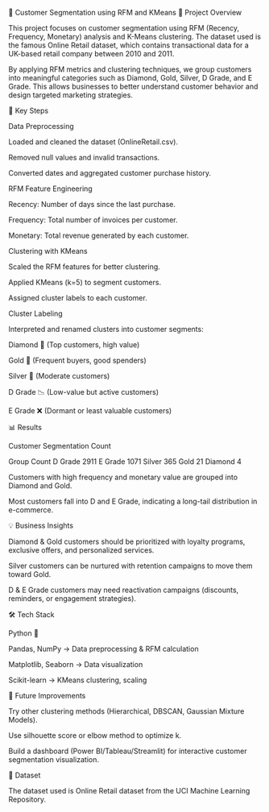 🛒 Customer Segmentation using RFM and KMeans
📌 Project Overview

This project focuses on customer segmentation using RFM (Recency, Frequency, Monetary) analysis and K-Means clustering. The dataset used is the famous Online Retail dataset, which contains transactional data for a UK-based retail company between 2010 and 2011.

By applying RFM metrics and clustering techniques, we group customers into meaningful categories such as Diamond, Gold, Silver, D Grade, and E Grade. This allows businesses to better understand customer behavior and design targeted marketing strategies.

🔑 Key Steps

Data Preprocessing

Loaded and cleaned the dataset (OnlineRetail.csv).

Removed null values and invalid transactions.

Converted dates and aggregated customer purchase history.

RFM Feature Engineering

Recency: Number of days since the last purchase.

Frequency: Total number of invoices per customer.

Monetary: Total revenue generated by each customer.

Clustering with KMeans

Scaled the RFM features for better clustering.

Applied KMeans (k=5) to segment customers.

Assigned cluster labels to each customer.

Cluster Labeling

Interpreted and renamed clusters into customer segments:

Diamond 💎 (Top customers, high value)

Gold 🥇 (Frequent buyers, good spenders)

Silver 🥈 (Moderate customers)

D Grade 📉 (Low-value but active customers)

E Grade ❌ (Dormant or least valuable customers)

📊 Results

Customer Segmentation Count

Group	Count
D Grade	2911
E Grade	1071
Silver	365
Gold	21
Diamond	4

Customers with high frequency and monetary value are grouped into Diamond and Gold.

Most customers fall into D and E Grade, indicating a long-tail distribution in e-commerce.

💡 Business Insights

Diamond & Gold customers should be prioritized with loyalty programs, exclusive offers, and personalized services.

Silver customers can be nurtured with retention campaigns to move them toward Gold.

D & E Grade customers may need reactivation campaigns (discounts, reminders, or engagement strategies).

🛠️ Tech Stack

Python 🐍

Pandas, NumPy → Data preprocessing & RFM calculation

Matplotlib, Seaborn → Data visualization

Scikit-learn → KMeans clustering, scaling

🚀 Future Improvements

Try other clustering methods (Hierarchical, DBSCAN, Gaussian Mixture Models).

Use silhouette score or elbow method to optimize k.

Build a dashboard (Power BI/Tableau/Streamlit) for interactive customer segmentation visualization.

📂 Dataset

The dataset used is Online Retail dataset
 from the UCI Machine Learning Repository.

